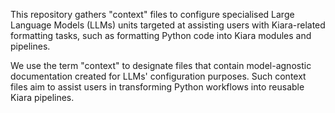 This repository gathers "context" files to configure specialised Large Language Models (LLMs) units targeted at assisting users with Kiara-related formatting tasks, such as formatting Python code into Kiara modules and pipelines.

We use the term "context" to designate files that contain model-agnostic documentation created for LLMs' configuration purposes. Such context files aim to assist users in transforming Python workflows into reusable Kiara pipelines.
